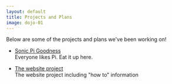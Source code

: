 ```yaml
---
layout: default
title: Projects and Plans
image: dojo-01
---
```


Below are some of the projects and plans we've been working on!

- [Sonic Pi Goodness](/project/sonicpi)  
    Everyone likes Pi. Eat it up here.

- [The website project](/project/website)  
    The website project including "how to" information

